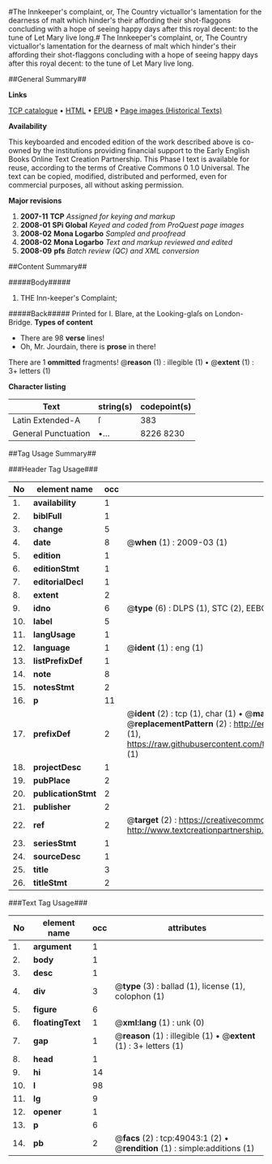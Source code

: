 #The Innkeeper's complaint, or, The Country victuallor's lamentation for the dearness of malt which hinder's their affording their shot-flaggons concluding with a hope of seeing happy days after this royal decent: to the tune of Let Mary live long.#
The Innkeeper's complaint, or, The Country victuallor's lamentation for the dearness of malt which hinder's their affording their shot-flaggons concluding with a hope of seeing happy days after this royal decent: to the tune of Let Mary live long.

##General Summary##

**Links**

[TCP catalogue](http://www.ota.ox.ac.uk/tcp/)  • 
[HTML](http://tei.it.ox.ac.uk/tcp/Texts-HTML/free/A45/A45892.html)  • 
[EPUB](http://tei.it.ox.ac.uk/tcp/Texts-EPUB/free/A45/A45892.epub) • 
[Page images (Historical Texts)](https://data.historicaltexts.jisc.ac.uk/view?pubId=eebo-11780797e&pageId=eebo-11780797e-49043-1)

**Availability**

This keyboarded and encoded edition of the
	       work described above is co-owned by the institutions
	       providing financial support to the Early English Books
	       Online Text Creation Partnership. This Phase I text is
	       available for reuse, according to the terms of Creative
	       Commons 0 1.0 Universal. The text can be copied,
	       modified, distributed and performed, even for
	       commercial purposes, all without asking permission.

**Major revisions**

1. __2007-11__ __TCP__ *Assigned for keying and markup*
1. __2008-01__ __SPi Global__ *Keyed and coded from ProQuest page images*
1. __2008-02__ __Mona Logarbo__ *Sampled and proofread*
1. __2008-02__ __Mona Logarbo__ *Text and markup reviewed and edited*
1. __2008-09__ __pfs__ *Batch review (QC) and XML conversion*

##Content Summary##

#####Body#####

1. THE Inn-keeper's Complaint;

#####Back#####
Printed for I. Blare, at the Looking-glaſs on London-Bridge.
**Types of content**

  * There are 98 **verse** lines!
  * Oh, Mr. Jourdain, there is **prose** in there!

There are 1 **ommitted** fragments! 
 @__reason__ (1) : illegible (1)  •  @__extent__ (1) : 3+ letters (1)

**Character listing**


|Text|string(s)|codepoint(s)|
|---|---|---|
|Latin Extended-A|ſ|383|
|General Punctuation|•…|8226 8230|

##Tag Usage Summary##

###Header Tag Usage###

|No|element name|occ|attributes|
|---|---|---|---|
|1.|__availability__|1||
|2.|__biblFull__|1||
|3.|__change__|5||
|4.|__date__|8| @__when__ (1) : 2009-03 (1)|
|5.|__edition__|1||
|6.|__editionStmt__|1||
|7.|__editorialDecl__|1||
|8.|__extent__|2||
|9.|__idno__|6| @__type__ (6) : DLPS (1), STC (2), EEBO-CITATION (1), OCLC (1), VID (1)|
|10.|__label__|5||
|11.|__langUsage__|1||
|12.|__language__|1| @__ident__ (1) : eng (1)|
|13.|__listPrefixDef__|1||
|14.|__note__|8||
|15.|__notesStmt__|2||
|16.|__p__|11||
|17.|__prefixDef__|2| @__ident__ (2) : tcp (1), char (1)  •  @__matchPattern__ (2) : ([0-9\-]+):([0-9IVX]+) (1), (.+) (1)  •  @__replacementPattern__ (2) : http://eebo.chadwyck.com/downloadtiff?vid=$1&page=$2 (1), https://raw.githubusercontent.com/textcreationpartnership/Texts/master/tcpchars.xml#$1 (1)|
|18.|__projectDesc__|1||
|19.|__pubPlace__|2||
|20.|__publicationStmt__|2||
|21.|__publisher__|2||
|22.|__ref__|2| @__target__ (2) : https://creativecommons.org/publicdomain/zero/1.0/ (1), http://www.textcreationpartnership.org/docs/. (1)|
|23.|__seriesStmt__|1||
|24.|__sourceDesc__|1||
|25.|__title__|3||
|26.|__titleStmt__|2||


###Text Tag Usage###

|No|element name|occ|attributes|
|---|---|---|---|
|1.|__argument__|1||
|2.|__body__|1||
|3.|__desc__|1||
|4.|__div__|3| @__type__ (3) : ballad (1), license (1), colophon (1)|
|5.|__figure__|6||
|6.|__floatingText__|1| @__xml:lang__ (1) : unk (0)|
|7.|__gap__|1| @__reason__ (1) : illegible (1)  •  @__extent__ (1) : 3+ letters (1)|
|8.|__head__|1||
|9.|__hi__|14||
|10.|__l__|98||
|11.|__lg__|9||
|12.|__opener__|1||
|13.|__p__|6||
|14.|__pb__|2| @__facs__ (2) : tcp:49043:1 (2)  •  @__rendition__ (1) : simple:additions (1)|
